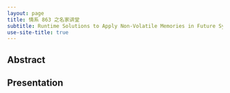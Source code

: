 ```yaml
---
layout: page
title: 情系 863 之名家讲堂
subtitle: Runtime Solutions to Apply Non-Volatile Memories in Future Systems
use-site-title: true
---
```


## Abstract

## Presentation





<!-- UY BEGIN -->
<div id="uyan_frame"></div>
<script type="text/javascript" src="http://v2.uyan.cc/code/uyan.js"></script>
<!-- UY END -->



